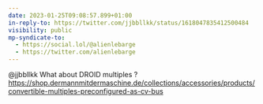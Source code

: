 ```yaml
---
date: 2023-01-25T09:08:57.899+01:00
in-reply-to: https://twitter.com/jjbbllkk/status/1618047835412500484
visibility: public
mp-syndicate-to:
  - https://social.lol/@alienlebarge
  - https://twitter.com/alienlebarge
---
```

@jjbbllkk What about DROID multiples ?https://shop.dermannmitdermaschine.de/collections/accessories/products/convertible-multiples-preconfigured-as-cv-bus

